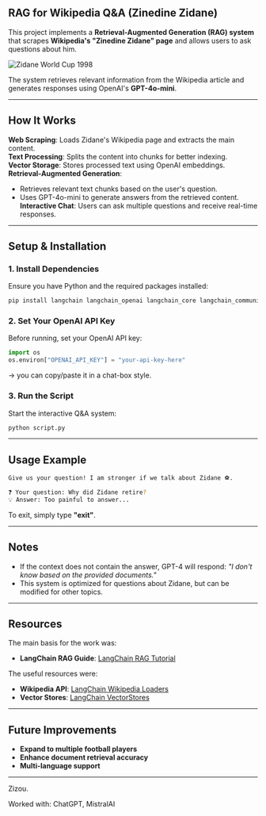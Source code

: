 ## RAG for Wikipedia Q&A (Zinedine Zidane)  

This project implements a **Retrieval-Augmented Generation (RAG) system** that scrapes **Wikipedia's "Zinedine Zidane" page** and allows users to ask questions about him. 

![Zidane World Cup 1998](https://cdn-s-www.dna.fr/images/10C48DB2-FD73-4432-82D0-2B1D09931117/MF_contenu/france-98-le-pere-de-zinedine-zidane-n-a-pas-vu-la-finale-1487178993.jpg)

The system retrieves relevant information from the Wikipedia article and generates responses using OpenAI's **GPT-4o-mini**.

---

## How It Works  

**Web Scraping**: Loads Zidane's Wikipedia page and extracts the main content.  
**Text Processing**: Splits the content into chunks for better indexing.  
**Vector Storage**: Stores processed text using OpenAI embeddings.  
**Retrieval-Augmented Generation**:  
  - Retrieves relevant text chunks based on the user's question.  
  - Uses GPT-4o-mini to generate answers from the retrieved content.  
**Interactive Chat**: Users can ask multiple questions and receive real-time responses.  

---

## Setup & Installation  

### 1. Install Dependencies  
Ensure you have Python and the required packages installed:  

```bash
pip install langchain langchain_openai langchain_core langchain_community bs4
```

### 2. Set Your OpenAI API Key  
Before running, set your OpenAI API key:  

```python
import os
os.environ["OPENAI_API_KEY"] = "your-api-key-here"
```
-> you can copy/paste it in a chat-box style.

### 3. Run the Script  
Start the interactive Q&A system:  

```bash
python script.py
```

---

## Usage Example  

```bash
Give us your question! I am stronger if we talk about Zidane ⚽️.

❓ Your question: Why did Zidane retire?
💡 Answer: Too painful to answer...
```

To exit, simply type **"exit"**.

---

## Notes  

- If the context does not contain the answer, GPT-4 will respond:
  *"I don't know based on the provided documents."*  
- This system is optimized for questions about Zidane, but can be modified for other topics.  

---

## Resources  

The main basis for the work was:
- **LangChain RAG Guide**: [LangChain RAG Tutorial](https://python.langchain.com/docs/tutorials/rag/)

The useful resources were:
- **Wikipedia API**: [LangChain Wikipedia Loaders](https://python.langchain.com/docs/integrations/document_loaders/wikipedia/)  
- **Vector Stores**: [LangChain VectorStores](https://python.langchain.com/docs/concepts/vectorstores/)  

---

## Future Improvements  

- **Expand to multiple football players**  
- **Enhance document retrieval accuracy**  
- **Multi-language support**  

---

Zizou.

Worked with: ChatGPT, MistralAI
